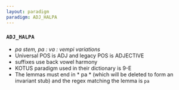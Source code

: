 ```yaml
---
layout: paradigm
paradigm: ADJ_HALPA
---
```

### ` ADJ_HALPA `

* _pa stem, pa : va : vempi variations_
* Universal POS is ADJ and legacy POS is ADJECTIVE
* suffixes use back vowel harmony
* KOTUS paradigm used in their dictionary is 9-E
* The lemmas must end in * pa * (which will be deleted to form an invariant stub) and the regex matching the lemma is ` pa `

